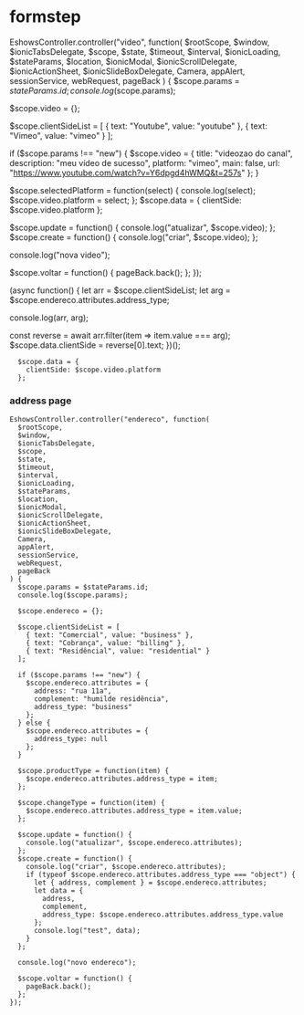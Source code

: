 # formstep

EshowsController.controller("video", function(
  $rootScope,
  $window,
  $ionicTabsDelegate,
  $scope,
  $state,
  $timeout,
  $interval,
  $ionicLoading,
  $stateParams,
  $location,
  $ionicModal,
  $ionicScrollDelegate,
  $ionicActionSheet,
  $ionicSlideBoxDelegate,
  Camera,
  appAlert,
  sessionService,
  webRequest,
  pageBack
) {
  $scope.params = $stateParams.id;
  console.log($scope.params);

  $scope.video = {};

  $scope.clientSideList = [
    { text: "Youtube", value: "youtube" },
    { text: "Vimeo", value: "vimeo" }
  ];

  if ($scope.params !== "new") {
    $scope.video = {
      title: "videozao do canal",
      description: "meu vídeo de sucesso",
      platform: "vimeo",
      main: false,
      url: "https://www.youtube.com/watch?v=Y6dpgd4hWMQ&t=257s"
    };
  }

  $scope.selectedPlatform = function(select) {
    console.log(select);
    $scope.video.platform = select;
  };
  $scope.data = {
    clientSide: $scope.video.platform
  };

  $scope.update = function() {
    console.log("atualizar", $scope.video);
  };
  $scope.create = function() {
    console.log("criar", $scope.video);
  };

  console.log("nova video");

  $scope.voltar = function() {
    pageBack.back();
  };
});










(async function() {
  let arr = $scope.clientSideList;
  let arg = $scope.endereco.attributes.address_type;

  console.log(arr, arg);

  const reverse = await arr.filter(item => item.value === arg);
  $scope.data.clientSide = reverse[0].text;
})();

````
  $scope.data = {
    clientSide: $scope.video.platform
  };
````

### address page

````
EshowsController.controller("endereco", function(
  $rootScope,
  $window,
  $ionicTabsDelegate,
  $scope,
  $state,
  $timeout,
  $interval,
  $ionicLoading,
  $stateParams,
  $location,
  $ionicModal,
  $ionicScrollDelegate,
  $ionicActionSheet,
  $ionicSlideBoxDelegate,
  Camera,
  appAlert,
  sessionService,
  webRequest,
  pageBack
) {
  $scope.params = $stateParams.id;
  console.log($scope.params);

  $scope.endereco = {};

  $scope.clientSideList = [
    { text: "Comercial", value: "business" },
    { text: "Cobrança", value: "billing" },
    { text: "Residêncial", value: "residential" }
  ];

  if ($scope.params !== "new") {
    $scope.endereco.attributes = {
      address: "rua 11a",
      complement: "humilde residência",
      address_type: "business"
    };
  } else {
    $scope.endereco.attributes = {
      address_type: null
    };
  }

  $scope.productType = function(item) {
    $scope.endereco.attributes.address_type = item;
  };

  $scope.changeType = function(item) {
    $scope.endereco.attributes.address_type = item.value;
  };

  $scope.update = function() {
    console.log("atualizar", $scope.endereco.attributes);
  };
  $scope.create = function() {
    console.log("criar", $scope.endereco.attributes);
    if (typeof $scope.endereco.attributes.address_type === "object") {
      let { address, complement } = $scope.endereco.attributes;
      let data = {
        address,
        complement,
        address_type: $scope.endereco.attributes.address_type.value
      };
      console.log("test", data);
    }
  };

  console.log("novo endereco");

  $scope.voltar = function() {
    pageBack.back();
  };
});

````
